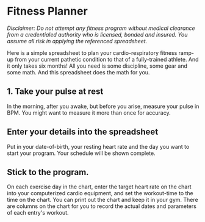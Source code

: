 # Fitness Planner

_Disclaimer: Do not attempt any fitness program without medical
clearance from a credentialed authority who is licensed, bonded and
insured.  You assume all risk in applying the referenced spreadsheet._

Here is a simple spreadsheet to plan your cardio-respiratory fitness
ramp-up from your current pathetic condition to that of a
fully-trained athlete.  And it only takes six months!  All you need is
some discipline, some gear and some math.  And this spreadsheet does the
math for you.

## 1. Take your pulse at rest

In the morning, after you awake, but before you arise, measure your
pulse in BPM.  You might want to measure it more than once for
accuracy.

## Enter your details into the spreadsheet

Put in your date-of-birth, your resting heart rate and the day you
want to start your program.  Your schedule will be shown complete.

## Stick to the program.

On each exercise day in the chart, enter the target heart rate on the chart into
your computerized cardio equipment, and set the workout-time to the time on
the chart.  You can print out the chart and keep it in your gym.
There are columns on the chart for you to record the actual dates and
parameters of each entry's workout.

